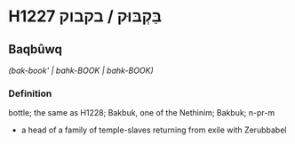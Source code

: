 # H1227 בַּקְבּוּק / בקבוק

## Baqbûwq

_(bak-book' | bahk-BOOK | bahk-BOOK)_

### Definition

bottle; the same as H1228; Bakbuk, one of the Nethinim; Bakbuk; n-pr-m

- a head of a family of temple-slaves returning from exile with Zerubbabel
